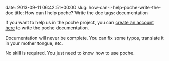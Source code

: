 date: 2013-09-11 06:42:51+00:00
slug: how-can-i-help-poche-write-the-doc
title: How can I help poche? Write the doc
tags: documentation

If you want to help us in the poche project, you can [create an account here](http://inthepoche.com/doc/doku.php?id=sidebar&id=start&do=register) to write the poche documentation.

Documentation will never be complete. You can fix some typos, translate it in your mother tongue, etc.

No skill is required. You just need to know how to use poche.

